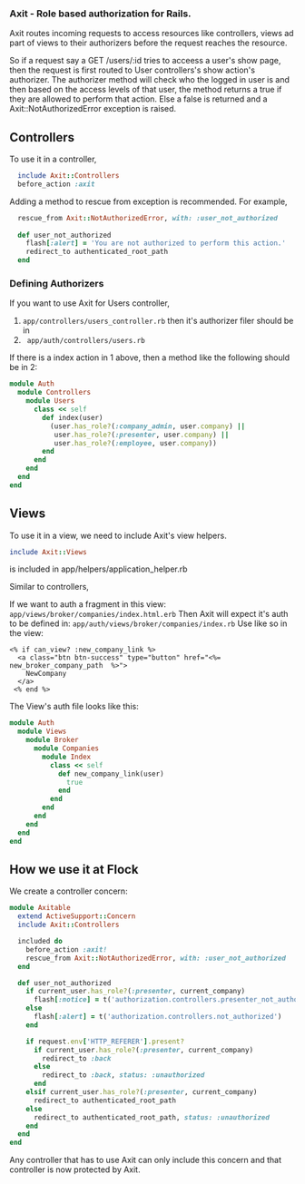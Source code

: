 ### Axit - Role based authorization for Rails.

Axit routes incoming requests to access resources like controllers, views ad part of views to their authorizers before the request reaches the resource.

So if a request say a GET /users/:id tries to acceess a user's show page, then the request is first routed to User controllers's show action's authorizer. The authorizer method will check who the logged in user is and then based on the 
access levels of that user, the method returns a true if they are allowed to perform that action. Else a false is returned and a Axit::NotAuthorizedError exception is raised.

## Controllers

To use it in a controller,

```ruby
  include Axit::Controllers
  before_action :axit
```

Adding a method to rescue from exception is recommended. For example,

```ruby
  rescue_from Axit::NotAuthorizedError, with: :user_not_authorized
  
  def user_not_authorized
    flash[:alert] = 'You are not authorized to perform this action.'
    redirect_to authenticated_root_path
  end
```

### Defining Authorizers

If you want to use Axit for Users controller,

1. ```app/controllers/users_controller.rb``` 
then it's authorizer filer should be in
2. ``` app/auth/controllers/users.rb```

If there is a index action in 1 above, then a method like the following should be in 2:

```ruby
module Auth
  module Controllers
    module Users
      class << self
        def index(user)
          (user.has_role?(:company_admin, user.company) ||
           user.has_role?(:presenter, user.company) ||
           user.has_role?(:employee, user.company))
        end
      end
    end
  end
end
```

## Views
To use it in a view, we need to include Axit's view helpers. 

```ruby
include Axit::Views
```

is included in app/helpers/application_helper.rb

Similar to controllers, 

If we want to auth a fragment in this view:
``` app/views/broker/companies/index.html.erb ```
Then Axit will expect it's auth to be defined in:
``` app/auth/views/broker/companies/index.rb ```
Use like so in the view:
```erb
<% if can_view? :new_company_link %>
  <a class="btn btn-success" type="button" href="<%= new_broker_company_path  %>"> 
    NewCompany
  </a>
 <% end %>
```
The View's auth file looks like this: 
```ruby
module Auth
  module Views
    module Broker
      module Companies
        module Index
          class << self
            def new_company_link(user)
              true
            end
          end
        end
      end
    end
  end
end
```

## How we use it at Flock

We create a controller concern: 
```ruby
module Axitable
  extend ActiveSupport::Concern
  include Axit::Controllers

  included do
    before_action :axit!
    rescue_from Axit::NotAuthorizedError, with: :user_not_authorized
  end

  def user_not_authorized
    if current_user.has_role?(:presenter, current_company)
      flash[:notice] = t('authorization.controllers.presenter_not_authorized')
    else
      flash[:alert] = t('authorization.controllers.not_authorized')
    end

    if request.env['HTTP_REFERER'].present?
      if current_user.has_role?(:presenter, current_company)
        redirect_to :back
      else
        redirect_to :back, status: :unauthorized
      end
    elsif current_user.has_role?(:presenter, current_company)
      redirect_to authenticated_root_path
    else
      redirect_to authenticated_root_path, status: :unauthorized
    end
  end
end
```

Any controller that has to use Axit can only include this concern and that controller is now protected by Axit.
